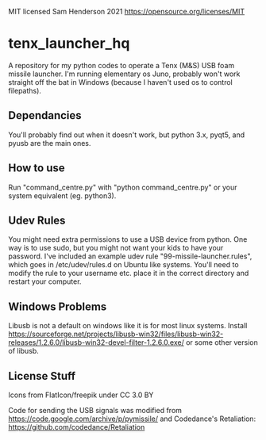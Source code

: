 MIT licensed Sam Henderson 2021 https://opensource.org/licenses/MIT

# tenx_launcher_hq

A repository for my python codes to operate a Tenx (M&amp;S) USB foam missile launcher. I'm running elementary os Juno, probably won't work straight off the bat in Windows (because I haven't used os to control filepaths). 

## Dependancies

You'll probably find out when it doesn't work, but python 3.x, pyqt5, and pyusb are the main ones. 

## How to use

Run "command_centre.py" with "python command_centre.py" or your system equivalent (eg. python3). 

## Udev Rules

You might need extra permissions to use a USB device from python. One way is to use sudo, but you might not want your kids to have your password. I've included an example udev rule "99-missile-launcher.rules", which goes in /etc/udev/rules.d on Ubuntu like systems. You'll need to modify the rule to your username etc. place it in the correct directory and restart your computer.

## Windows Problems
Libusb is not a default on windows like it is for most linux systems. Install https://sourceforge.net/projects/libusb-win32/files/libusb-win32-releases/1.2.6.0/libusb-win32-devel-filter-1.2.6.0.exe/ or some other version of libusb. 

## License Stuff
Icons from FlatIcon/freepik under CC 3.0 BY

Code for sending the USB signals was modified from https://code.google.com/archive/p/pymissile/ and Codedance's Retaliation: https://github.com/codedance/Retaliation


